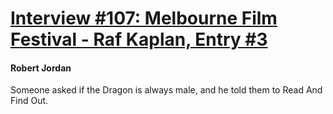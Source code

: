 # [Interview #107: Melbourne Film Festival - Raf Kaplan, Entry #3](https://www.theoryland.com/intvmain.php?i=107#3)

#### Robert Jordan

Someone asked if the Dragon is always male, and he told them to Read And Find Out.

